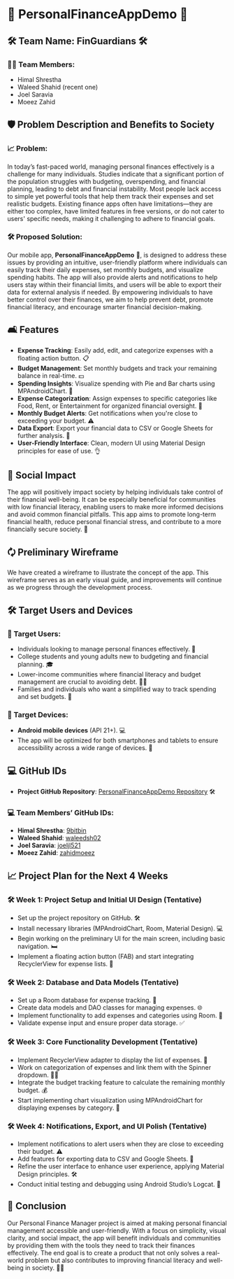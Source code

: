 # 💸 PersonalFinanceAppDemo 💸

## 🛠️ Team Name: FinGuardians 🛠️

### 👨‍💻 Team Members:
- Himal Shrestha
- Waleed Shahid (recent one)
- Joel Saravia
- Moeez Zahid

## 🛡️ Problem Description and Benefits to Society

### 📈 Problem:
In today’s fast-paced world, managing personal finances effectively is a challenge for many individuals. Studies indicate that a significant portion of the population struggles with budgeting, overspending, and financial planning, leading to debt and financial instability. Most people lack access to simple yet powerful tools that help them track their expenses and set realistic budgets. Existing finance apps often have limitations—they are either too complex, have limited features in free versions, or do not cater to users' specific needs, making it challenging to adhere to financial goals.

### 🛠️ Proposed Solution:
Our mobile app, **PersonalFinanceAppDemo** 💸, is designed to address these issues by providing an intuitive, user-friendly platform where individuals can easily track their daily expenses, set monthly budgets, and visualize spending habits. The app will also provide alerts and notifications to help users stay within their financial limits, and users will be able to export their data for external analysis if needed. By empowering individuals to have better control over their finances, we aim to help prevent debt, promote financial literacy, and encourage smarter financial decision-making.

## 🛋️ Features
- **Expense Tracking**: Easily add, edit, and categorize expenses with a floating action button. 📋
- **Budget Management**: Set monthly budgets and track your remaining balance in real-time. 💵
- **Spending Insights**: Visualize spending with Pie and Bar charts using MPAndroidChart. 🔢
- **Expense Categorization**: Assign expenses to specific categories like Food, Rent, or Entertainment for organized financial oversight. 📝
- **Monthly Budget Alerts**: Get notifications when you're close to exceeding your budget. ⚠️
- **Data Export**: Export your financial data to CSV or Google Sheets for further analysis. 📂
- **User-Friendly Interface**: Clean, modern UI using Material Design principles for ease of use. 👌

## 📄 Social Impact
The app will positively impact society by helping individuals take control of their financial well-being. It can be especially beneficial for communities with low financial literacy, enabling users to make more informed decisions and avoid common financial pitfalls. This app aims to promote long-term financial health, reduce personal financial stress, and contribute to a more financially secure society. 💪

## 🗘️ Preliminary Wireframe
We have created a wireframe to illustrate the concept of the app. This wireframe serves as an early visual guide, and improvements will continue as we progress through the development process.

## 🛠️ Target Users and Devices

### 👤 Target Users:
- Individuals looking to manage personal finances effectively. 💸
- College students and young adults new to budgeting and financial planning. 🎓
- Lower-income communities where financial literacy and budget management are crucial to avoiding debt. 👩‍🌾
- Families and individuals who want a simplified way to track spending and set budgets. 🏰

### 📱 Target Devices:
- **Android mobile devices** (API 21+). 💻
- The app will be optimized for both smartphones and tablets to ensure accessibility across a wide range of devices. 📲

## 💻 GitHub IDs
- **Project GitHub Repository**: [PersonalFinanceAppDemo Repository](https://github.com/9bitbin/PersonalFinanceAppDemo) 🛠️

### 💻 Team Members’ GitHub IDs:
- **Himal Shrestha**: [9bitbin](https://github.com/9bitbin)
- **Waleed Shahid**: [waleedsh02](https://github.com/waleedsh02)
- **Joel Saravia**: [joeljl521](https://github.com/joeljl521)
- **Moeez Zahid**: [zahidmoeez](https://github.com/zahidmoeez)

## 📈 Project Plan for the Next 4 Weeks

### 🛠️ Week 1: Project Setup and Initial UI Design (Tentative)
- Set up the project repository on GitHub. 🛠️
- Install necessary libraries (MPAndroidChart, Room, Material Design). 💻
- Begin working on the preliminary UI for the main screen, including basic navigation. 🛏️
- Implement a floating action button (FAB) and start integrating RecyclerView for expense lists. 🤖

### 🛠️ Week 2: Database and Data Models (Tentative)
- Set up a Room database for expense tracking. 📄
- Create data models and DAO classes for managing expenses. 🌐
- Implement functionality to add expenses and categories using Room. 💸
- Validate expense input and ensure proper data storage. ✅

### 🛠️ Week 3: Core Functionality Development (Tentative)
- Implement RecyclerView adapter to display the list of expenses. 📝
- Work on categorization of expenses and link them with the Spinner dropdown. 🧑‍💻
- Integrate the budget tracking feature to calculate the remaining monthly budget. 💰
- Start implementing chart visualization using MPAndroidChart for displaying expenses by category. 🔢

### 🛠️ Week 4: Notifications, Export, and UI Polish (Tentative)
- Implement notifications to alert users when they are close to exceeding their budget. ⚠️
- Add features for exporting data to CSV and Google Sheets. 📂
- Refine the user interface to enhance user experience, applying Material Design principles. 🛠️
- Conduct initial testing and debugging using Android Studio’s Logcat. 🔧

## 🌱 Conclusion
Our Personal Finance Manager project is aimed at making personal financial management accessible and user-friendly. With a focus on simplicity, visual clarity, and social impact, the app will benefit individuals and communities by providing them with the tools they need to track their finances effectively. The end goal is to create a product that not only solves a real-world problem but also contributes to improving financial literacy and well-being in society. 💪💸


